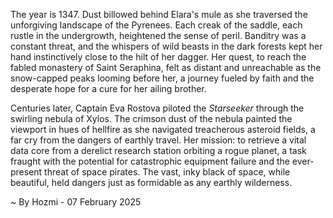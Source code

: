 
The year is 1347.  Dust billowed behind Elara's mule as she traversed the unforgiving landscape of the Pyrenees.  Each creak of the saddle, each rustle in the undergrowth, heightened the sense of peril.  Banditry was a constant threat, and the whispers of wild beasts in the dark forests kept her hand instinctively close to the hilt of her dagger.  Her quest, to reach the fabled monastery of Saint Seraphina, felt as distant and unreachable as the snow-capped peaks looming before her, a journey fueled by faith and the desperate hope for a cure for her ailing brother.

Centuries later, Captain Eva Rostova piloted the *Starseeker* through the swirling nebula of Xylos.  The crimson dust of the nebula painted the viewport in hues of hellfire as she navigated treacherous asteroid fields, a far cry from the dangers of earthly travel.  Her mission: to retrieve a vital data core from a derelict research station orbiting a rogue planet, a task fraught with the potential for catastrophic equipment failure and the ever-present threat of space pirates.  The vast, inky black of space, while beautiful, held dangers just as formidable as any earthly wilderness.

~ By Hozmi - 07 February 2025
